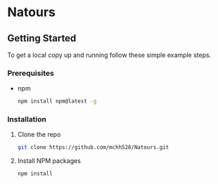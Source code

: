# Natours

<!-- GETTING STARTED -->
## Getting Started

To get a local copy up and running follow these simple example steps.

### Prerequisites

* npm
  ```sh
  npm install npm@latest -g
  ```

### Installation

1. Clone the repo
   ```sh
   git clone https://github.com/mchh528/Natours.git
   ```
2. Install NPM packages
   ```sh
   npm install
   ```
